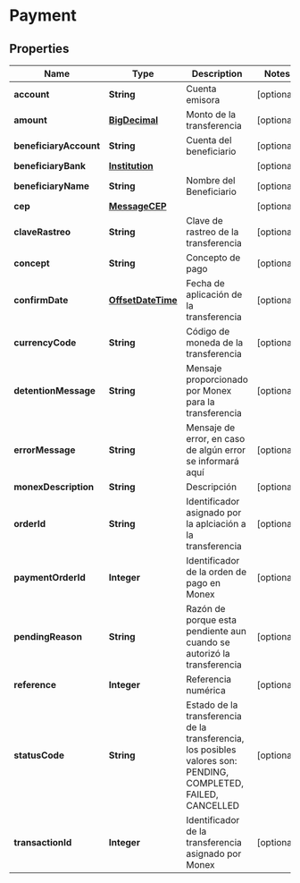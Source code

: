 # Payment

## Properties
Name | Type | Description | Notes
------------ | ------------- | ------------- | -------------
**account** | **String** | Cuenta emisora |  [optional]
**amount** | [**BigDecimal**](BigDecimal.md) | Monto de la transferencia |  [optional]
**beneficiaryAccount** | **String** | Cuenta del beneficiario |  [optional]
**beneficiaryBank** | [**Institution**](Institution.md) |  |  [optional]
**beneficiaryName** | **String** | Nombre del Beneficiario |  [optional]
**cep** | [**MessageCEP**](MessageCEP.md) |  |  [optional]
**claveRastreo** | **String** | Clave de rastreo de la transferencia |  [optional]
**concept** | **String** | Concepto de pago |  [optional]
**confirmDate** | [**OffsetDateTime**](OffsetDateTime.md) | Fecha de aplicación de la transferencia |  [optional]
**currencyCode** | **String** | Código de moneda de la transferencia |  [optional]
**detentionMessage** | **String** | Mensaje proporcionado por Monex para la transferencia |  [optional]
**errorMessage** | **String** | Mensaje de error, en caso de algún error se informará aquí |  [optional]
**monexDescription** | **String** | Descripción |  [optional]
**orderId** | **String** | Identificador asignado por la aplciación a la transferencia |  [optional]
**paymentOrderId** | **Integer** | Identificador de la orden de pago en Monex |  [optional]
**pendingReason** | **String** | Razón de porque esta pendiente aun cuando se autorizó la transferencia |  [optional]
**reference** | **Integer** | Referencia numérica |  [optional]
**statusCode** | **String** | Estado de la transferencia de la transferencia, los posibles valores son: PENDING, COMPLETED, FAILED, CANCELLED |  [optional]
**transactionId** | **Integer** | Identificador de la transferencia asignado por Monex |  [optional]
